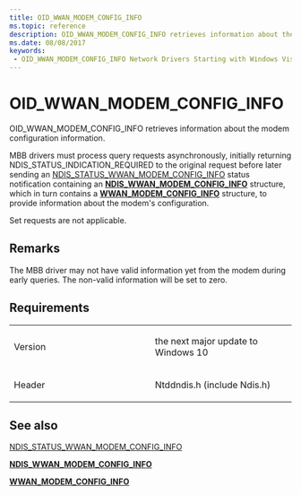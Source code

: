 ```yaml
---
title: OID_WWAN_MODEM_CONFIG_INFO
ms.topic: reference
description: OID_WWAN_MODEM_CONFIG_INFO retrieves information about the modem configuration information.
ms.date: 08/08/2017
keywords: 
 - OID_WWAN_MODEM_CONFIG_INFO Network Drivers Starting with Windows Vista
---
```


# OID\_WWAN\_MODEM\_CONFIG\_INFO


OID\_WWAN\_MODEM\_CONFIG\_INFO retrieves information about the modem configuration information.

MBB drivers must process query requests asynchronously, initially returning NDIS\_STATUS\_INDICATION\_REQUIRED to the original request before later sending an [NDIS\_STATUS\_WWAN\_MODEM\_CONFIG\_INFO](ndis-status-wwan-modem-config-info.md) status notification containing an [**NDIS\_WWAN\_MODEM\_CONFIG\_INFO**](/windows-hardware/drivers/ddi/ndiswwan/ns-ndiswwan-_ndis_wwan_modem_config_info) structure, which in turn contains a [**WWAN\_MODEM\_CONFIG\_INFO**](/windows-hardware/drivers/ddi/wwan/ns-wwan-_wwan_modem_config_info) structure, to provide information about the modem's configuration.

Set requests are not applicable.

## Remarks

The MBB driver may not have valid information yet from the modem during early queries. The non-valid information will be set to zero.

## Requirements

<table>
<colgroup>
<col width="50%" />
<col width="50%" />
</colgroup>
<tbody>
<tr class="odd">
<td><p>Version</p></td>
<td><p>the next major update to Windows 10</p></td>
</tr>
<tr class="even">
<td><p>Header</p></td>
<td>Ntddndis.h (include Ndis.h)</td>
</tr>
</tbody>
</table>

## See also


[NDIS\_STATUS\_WWAN\_MODEM\_CONFIG\_INFO](ndis-status-wwan-modem-config-info.md)

[**NDIS\_WWAN\_MODEM\_CONFIG\_INFO**](/windows-hardware/drivers/ddi/ndiswwan/ns-ndiswwan-_ndis_wwan_modem_config_info)

[**WWAN\_MODEM\_CONFIG\_INFO**](/windows-hardware/drivers/ddi/wwan/ns-wwan-_wwan_modem_config_info)
